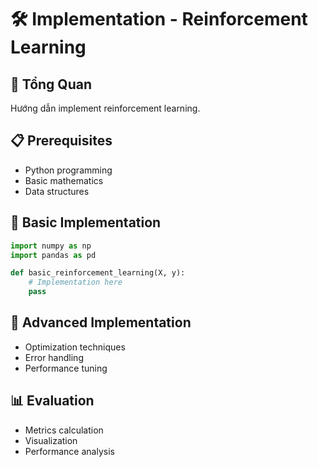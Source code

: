 # 🛠️ Implementation - Reinforcement Learning

## 🎯 Tổng Quan
Hướng dẫn implement reinforcement learning.

## 📋 Prerequisites
- Python programming
- Basic mathematics
- Data structures

## 🚀 Basic Implementation
```python
import numpy as np
import pandas as pd

def basic_reinforcement_learning(X, y):
    # Implementation here
    pass
```

## 🔧 Advanced Implementation
- Optimization techniques
- Error handling
- Performance tuning

## 📊 Evaluation
- Metrics calculation
- Visualization
- Performance analysis
